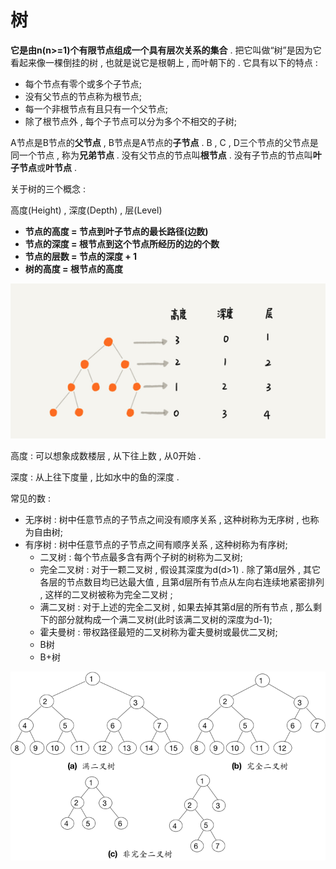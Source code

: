 # 树

**它是由n\(n&gt;=1\)个有限节点组成一个具有层次关系的集合** . 把它叫做“树”是因为它看起来像一棵倒挂的树 , 也就是说它是根朝上 , 而叶朝下的 . 它具有以下的特点 :

* 每个节点有零个或多个子节点;
* 没有父节点的节点称为根节点;
* 每一个非根节点有且只有一个父节点;
* 除了根节点外 , 每个子节点可以分为多个不相交的子树;

A节点是B节点的**父节点** , B节点是A节点的**子节点** . B , C , D三个节点的父节点是同一个节点 , 称为**兄弟节点** . 没有父节点的节点叫**根节点** . 没有子节点的节点叫**叶子节点**或**叶节点** .

关于树的三个概念 :

高度\(Height\) , 深度\(Depth\) , 层\(Level\)

* **节点的高度 = 节点到叶子节点的最长路径\(边数\)**
* **节点的深度 = 根节点到这个节点所经历的边的个数**
* **节点的层数 = 节点的深度 + 1**
* **树的高度 = 根节点的高度**

![](/assets/shudegainian.png)

高度 : 可以想象成数楼层 , 从下往上数 , 从0开始 . 

深度 : 从上往下度量 , 比如水中的鱼的深度 . 

常见的数 :

* 无序树 : 树中任意节点的子节点之间没有顺序关系 , 这种树称为无序树 , 也称为自由树;
* 有序树 : 树中任意节点的子节点之间有顺序关系 , 这种树称为有序树;
  * 二叉树 : 每个节点最多含有两个子树的树称为二叉树;
  * 完全二叉树 : 对于一颗二叉树 , 假设其深度为d\(d&gt;1\) . 除了第d层外 , 其它各层的节点数目均已达最大值 , 且第d层所有节点从左向右连续地紧密排列 , 这样的二叉树被称为完全二叉树 ;
  * 满二叉树 : 对于上述的完全二叉树 , 如果去掉其第d层的所有节点 , 那么剩下的部分就构成一个满二叉树\(此时该满二叉树的深度为d-1\);
  * 霍夫曼树 : 带权路径最短的二叉树称为霍夫曼树或最优二叉树;
  * B树
  * B+树

![](/assets/erchashutu.png)


